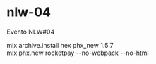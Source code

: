 # nlw-04
Evento NLW#04

mix archive.install hex phx_new 1.5.7  
mix phx.new rocketpay --no-webpack --no-html
